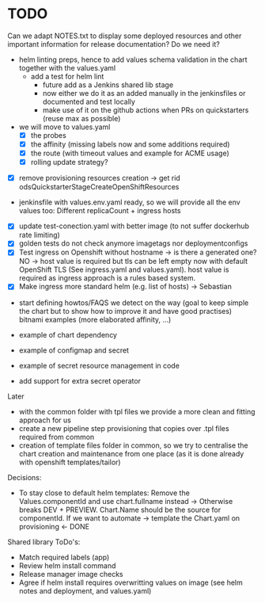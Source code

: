 # TODO
Can we adapt NOTES.txt to display some deployed resources and other important information for release documentation? Do we need it?

- helm linting preps, hence to add values schema validation in the chart together with the values.yaml
    - add a test for helm lint
        - future add as a Jenkins shared lib stage
        - now either we do it as an added manually in the jenkinsfiles or documented and test locally
        - make use of it on the github actions when PRs on quickstarters (reuse max as possible)
- we will move to values.yaml
    - [X] the probes
    - [x] the affinity (missing labels now and some additions required)
    - [x] the route (with timeout values and example for ACME usage)
    - [x] rolling update strategy?
- [X] remove provisioning resources creation -> get rid odsQuickstarterStageCreateOpenShiftResources
- jenkinsfile with values.env.yaml ready, so we will provide all the env values too: Different replicaCount + ingress hosts
- [X] update test-conection.yaml with better image (to not suffer dockerhub rate limiting)
- [X] golden tests do not check anymore imagetags nor deploymentconfigs
- [X] Test ingress on Openshift without hostname -> is there a generated one? NO -> host value is required but tls can be left empty now with default OpenShift TLS (See ingress.yaml and values.yaml). host value is required as ingress approach is a rules based system.
- [X] Make ingress more standard helm (e.g. list of hosts) -> Sebastian
- start defining howtos/FAQS we detect on the way (goal to keep simple the chart but to show how to improve it and have good practises) bitnami examples (more elaborated affinity, ...)


- example of chart dependency
- example of configmap and secret
- example of secret resource management in code
- add support for extra secret operator

Later
- with the common folder with tpl files we provide a more clean and fitting approach for us
- create a new pipeline step provisioning that copies over .tpl files required from common
- creation of template files folder in common, so we try to centralise the chart creation and maintenance from one place (as it is done already with openshift templates/tailor)

Decisions:
- To stay close to default helm templates: Remove the Values.componentId and use chart.fullname instead -> Otherwise breaks DEV + PREVIEW. Chart.Name should be the source for componentId. If we want to automate -> template the Chart.yaml on provisioning <- DONE

Shared library ToDo's:
- Match required labels (app)
- Review helm install command
- Release manager image checks
- Agree if helm install requires overwritting values on image (see helm notes and deployment, and values.yaml)
